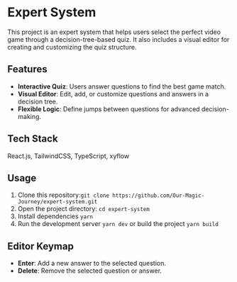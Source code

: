 # Expert System
This project is an expert system that helps users select the perfect video game through a decision-tree-based quiz. 
It also includes a visual editor for creating and customizing the quiz structure.

## Features
- **Interactive Quiz**: Users answer questions to find the best game match.
- **Visual Editor**: Edit, add, or customize questions and answers in a decision tree.
- **Flexible Logic**: Define jumps between questions for advanced decision-making.

## Tech Stack
React.js, TailwindCSS, TypeScript, xyflow

## Usage
1. Clone this repository:``git clone https://github.com/Our-Magic-Journey/expert-system.git``
2. Open the project directory: ``cd expert-system``
3. Install dependencies ``yarn``
4. Run the development server ``yarn dev`` or build the project ``yarn build``

## Editor Keymap
- **Enter**: Add a new answer to the selected question.
- **Delete**: Remove the selected question or answer.
